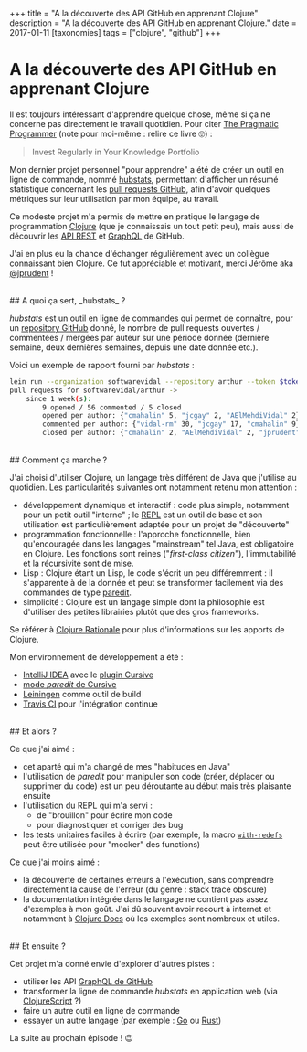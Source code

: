 +++
title = "A la découverte des API GitHub en apprenant Clojure"
description = "A la découverte des API GitHub en apprenant Clojure."
date = 2017-01-11
[taxonomies]
tags = ["clojure", "github"]
+++
# A la découverte des API GitHub en apprenant Clojure

Il est toujours intéressant d'apprendre quelque chose, même si ça ne concerne pas directement le travail quotidien. Pour citer [The Pragmatic Programmer](https://pragprog.com/book/tpp/the-pragmatic-programmer) (note pour moi-même : relire ce livre 🤓) :
> Invest Regularly in Your Knowledge Portfolio


Mon dernier projet personnel "pour apprendre" a été de créer un outil en ligne de commande, nommé [hubstats](https://github.com/nicokosi/hubstats), permettant d'afficher un résumé statistique concernant les [pull requests GitHub](https://help.github.com/articles/github-glossary/#pull-request), afin d'avoir quelques métriques sur leur utilisation par mon équipe, au travail.

Ce modeste projet m'a permis de mettre en pratique le langage de programmation [Clojure](https://clojure.org/) (que je connaissais un tout petit peu), mais aussi de découvrir les [API REST](https://developer.github.com/v3/) et [GraphQL](https://developer.github.com/early-access/graphql/) de GitHub.

J'ai en plus eu la chance d'échanger régulièrement avec un collègue connaissant bien Clojure. Ce fut appréciable et motivant, merci Jérôme aka [@jprudent](https://github.com/jprudent) !

<br/>
## A quoi ça sert, _hubstats_ ?

_hubstats_ est un outil en ligne de commandes qui permet de connaître, pour un [repository GitHub](https://help.github.com/articles/github-glossary/#repository) donné, le nombre de pull requests ouvertes / commentées / mergées par auteur sur une période donnée (dernière semaine, deux dernières semaines, depuis une date donnée etc.).

Voici un exemple de rapport fourni par _hubstats_ :
```bash
lein run --organization softwarevidal --repository arthur --token $token
pull requests for softwarevidal/arthur ->
    since 1 week(s):
        9 opened / 56 commented / 5 closed
        opened per author: {"cmahalin" 5, "jcgay" 2, "AElMehdiVidal" 2}
        commented per author: {"vidal-rm" 30, "jcgay" 17, "cmahalin" 9}
        closed per author: {"cmahalin" 2, "AElMehdiVidal" 2, "jprudent" 1}
```

<br/>
## Comment ça marche ?

J'ai choisi d'utiliser Clojure, un langage très différent de Java que j'utilise au quotidien.
Les particularités suivantes ont notamment retenu mon attention :

* développement dynamique et interactif : code plus simple, notamment pour un petit outil "interne" ; le [REPL](https://clojure.org/about/dynamic#_the_repl) est un outil de base et son utilisation est particulièrement adaptée pour un projet de "découverte"
* programmation fonctionnelle : l'approche fonctionnelle, bien qu'encouragée dans les langages "mainstream" tel Java, est obligatoire en Clojure. Les fonctions sont reines ("_first-class citizen_"), l'immutabilité et la récursivité sont de mise.
* Lisp : Clojure étant un Lisp, le code s'écrit un peu différemment : il s'apparente à de la donnée et peut se transformer facilement via des commandes de type [paredit](https://www.emacswiki.org/emacs/ParEdit).
* simplicité : Clojure est un langage simple dont la philosophie est d'utiliser des petites librairies plutôt que des gros frameworks.

Se référer à [Clojure Rationale](https://clojure.org/about/rationale) pour plus d'informations sur les apports de Clojure.


Mon environnement de développement a été :

- [IntelliJ IDEA](https://www.jetbrains.com/idea/) avec le [plugin Cursive](https://cursive-ide.com/)
- [mode _paredit_ de Cursive](https://cursive-ide.com/userguide/paredit.html)
- [Leiningen](https://leiningen.org/) comme outil de build
- [Travis CI](https://travis-ci.org/) pour l'intégration continue


<br/>
## Et alors ?

Ce que j'ai aimé :

* cet aparté qui m'a changé de mes "habitudes en Java"
* l'utilisation de _paredit_ pour manipuler son code (créer, déplacer ou supprimer du code) est un peu déroutante au début mais très plaisante ensuite
* l'utilisation du REPL qui m'a servi :
    * de "brouillon" pour écrire mon code
    * pour diagnostiquer et corriger des bug
* les tests unitaires faciles à écrire (par exemple, la macro [`with-redefs`](https://clojuredocs.org/clojure.core/with-redefs) peut être utilisée pour "mocker" des functions)

Ce que j'ai moins aimé :

* la découverte de certaines erreurs à l'exécution, sans comprendre directement la cause de l'erreur (du genre : stack trace obscure)
* la documentation intégrée dans le langage ne contient pas assez d'exemples à mon goût. J'ai dû souvent avoir recourt à internet et notamment à [Clojure Docs](https://clojuredocs.org/) où les exemples sont nombreux et utiles.

<br/>
## Et ensuite ?

Cet projet m'a donné envie d'explorer d'autres pistes :

* utiliser les API [GraphQL de GitHub](https://developer.github.com/early-access/graphql/)
* transformer la ligne de commande _hubstats_ en application web (via [ClojureScript](https://clojurescript.org/) ?)
* faire un autre outil en ligne de commande
* essayer un autre langage (par exemple : [Go](https://golang.org/) ou [Rust](https://www.rust-lang.org/))

La suite au prochain épisode ! 😉
